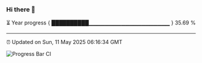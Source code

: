 ### Hi there 👋

⏳ Year progress { ██████████▁▁▁▁▁▁▁▁▁▁▁▁▁▁▁▁▁▁▁▁ } 35.69 %

---

⏰ Updated on Sun, 11 May 2025 06:16:34 GMT

![Progress Bar CI](https://github.com/code-lakshay/GitHub-Actions-Demo/workflows/Progress%20Bar%20CI/badge.svg)
